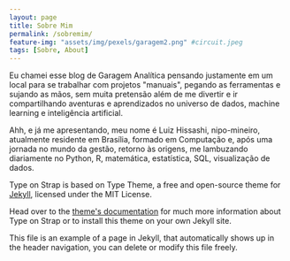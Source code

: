 ```yaml
---
layout: page
title: Sobre Mim
permalink: /sobremim/
feature-img: "assets/img/pexels/garagem2.png" #circuit.jpeg
tags: [Sobre, About]
---
```


Eu chamei esse blog de Garagem Analítica pensando justamente em um local para se trabalhar com projetos "manuais", pegando as ferramentas e sujando as mãos, sem muita pretensão além de me divertir e ir compartilhando aventuras e aprendizados no universo de dados, machine learning e inteligência artificial.



Ahh, e já me apresentando, meu nome é Luiz Hissashi, nipo-mineiro, atualmente residente em Brasília, formado em Computação e, após uma jornada no mundo da gestão, retorno às origens, me lambuzando diariamente no Python, R, matemática, estatística, SQL, visualização de dados.



Type on Strap is based on Type Theme, a free and open-source theme for [Jekyll](http://jekyllrb.com/), licensed under the MIT License.

Head over to the [theme's documentation](https://github.io/sylhare/Type-on-Strap) for much more information about Type on Strap or to install this theme on your own Jekyll site.

This file is an example of a page in Jekyll, that automatically shows up in the header navigation, you can delete or modify this file freely.
 
